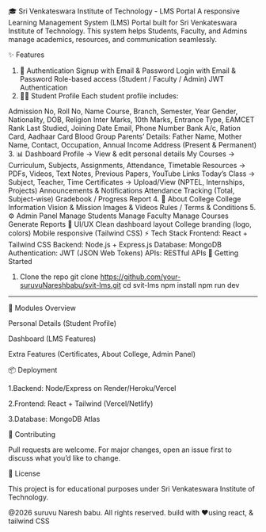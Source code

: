 🎓 Sri Venkateswara Institute of Technology - LMS Portal
A responsive Learning Management System (LMS) Portal built for Sri Venkateswara Institute of Technology.
This system helps Students, Faculty, and Admins manage academics, resources, and communication seamlessly.

✨ Features
1. 🔑 Authentication
Signup with Email & Password
Login with Email & Password
Role-based access (Student / Faculty / Admin)
JWT Authentication
2. 👨‍🎓 Student Profile
Each student profile includes:

Admission No, Roll No, Name
Course, Branch, Semester, Year
Gender, Nationality, DOB, Religion
Inter Marks, 10th Marks, Entrance Type, EAMCET Rank
Last Studied, Joining Date
Email, Phone Number
Bank A/c, Ration Card, Aadhaar Card
Blood Group
Parents’ Details: Father Name, Mother Name, Contact, Occupation, Annual Income
Address (Present & Permanent)
3. 📊 Dashboard
Profile → View & edit personal details
My Courses → Curriculum, Subjects, Assignments, Attendance, Timetable
Resources → PDFs, Videos, Text Notes, Previous Papers, YouTube Links
Today’s Class → Subject, Teacher, Time
Certificates → Upload/View (NPTEL, Internships, Projects)
Announcements & Notifications
Attendance Tracking (Total, Subject-wise)
Gradebook / Progress Report
4. 🏫 About College
College Information
Vision & Mission
Images & Videos
Rules / Terms & Conditions
5. ⚙️ Admin Panel
Manage Students
Manage Faculty
Manage Courses
Generate Reports
🎨 UI/UX
Clean dashboard layout
College branding (logo, colors)
Mobile responsive (Tailwind CSS)
⚡ Tech Stack
Frontend: React + Tailwind CSS
Backend: Node.js + Express.js
Database: MongoDB
Authentication: JWT (JSON Web Tokens)
APIs: RESTful APIs
🚀 Getting Started
1. Clone the repo
git clone https://github.com/your-suruvuNareshbabu/svit-lms.git
cd svit-lms
npm install
npm run dev

------

📌 Modules Overview

Personal Details (Student Profile)

Dashboard (LMS Features)

Extra Features (Certificates, About College, Admin Panel)

📦 Deployment

1.Backend: Node/Express on Render/Heroku/Vercel

2.Frontend: React + Tailwind (Vercel/Netlify)

3.Database: MongoDB Atlas

🤝 Contributing

Pull requests are welcome. For major changes, open an issue first to discuss what you’d like to change.

📄 License

This project is for educational purposes under Sri Venkateswara Institute of Technology.

@2026 suruvu Naresh babu. All rights reserved.
build with ❤️using react, & tailwind CSS